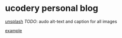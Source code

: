 # ucodery personal blog

[unsplash](https://unsplash.com/)
*TODO*: audo alt-text and caption for all images

[example](https://github.com/11ty/eleventy-base-blog)
